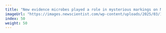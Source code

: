 ```yaml
---
title: "New evidence microbes played a role in mysterious markings on Mars"
imageUrl: "https://images.newscientist.com/wp-content/uploads/2025/03/17200918/SEI_2442024933.jpg?width=788"
index: 50
weight: 50
---
```

